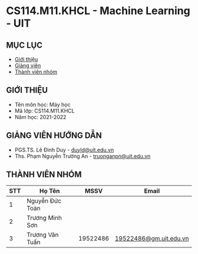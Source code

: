 # CS114.M11.KHCL - Machine Learning - UIT

## MỤC LỤC
- [Giới thiệu](#giới-thiệu)
- [Giảng viên](#giảng-viên-hướng-dẫn)
- [Thành viên nhóm](#thành-viên-nhóm)
## GIỚI THIỆU
- Tên môn học: Máy học
- Mã lớp: CS114.M11.KHCL
- Năm học: 2021-2022

## GIẢNG VIÊN HƯỚNG DẪN
- PGS.TS. Lê Đình Duy - duyld@uit.edu.vn
- Ths. Phạm Nguyễn Trường An - truonganpn@uit.edu.vn

## THÀNH VIÊN NHÓM
|STT| Họ Tên | MSSV| Email |
|--------------|-------|------|-------|
| 1 | Nguyễn Đức Toàn |  |  |  |
| 2 | Trương Minh Sơn |  || |
| 3 | Trương Văn Tuấn | 19522486 | 19522486@gm.uit.edu.vn |  |
